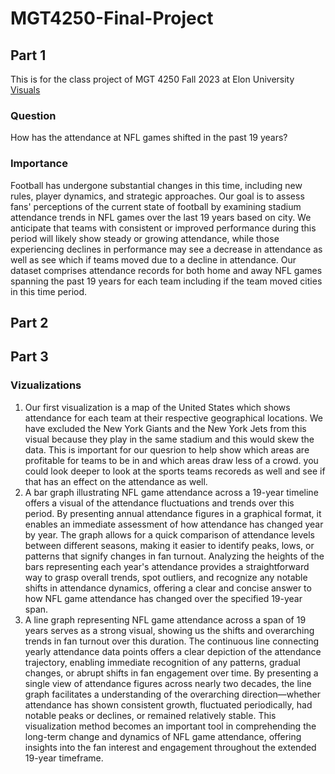 # MGT4250-Final-Project
## Part 1
This is for the class project of MGT 4250 Fall 2023 at Elon University
[Visuals](https://public.tableau.com/views/MGT4250-Final-Project/Sheet3?:language=en-US&:display_count=n&:origin=viz_share_link)

### Question 
How has the attendance at NFL games shifted in the past 19 years?
### Importance
Football has undergone substantial changes in this time, including new rules, player dynamics, and strategic approaches. Our goal is to assess fans' perceptions of the current state of football by examining stadium attendance trends in NFL games over the last 19 years based on city. We anticipate that teams with consistent or improved performance during this period will likely show steady or growing attendance, while those experiencing declines in performance may see a decrease in attendance as well as see which if teams moved due to a decline in attendance. Our dataset comprises attendance records for both home and away NFL games spanning the past 19 years for each team including if the team moved cities in this time period.

## Part 2

## Part 3 
### Vizualizations
1. Our first visualization is a map of the United States which shows attendance for each team at their respective geographical locations. We have excluded the New York Giants and the New York Jets from this visual because they play in the same stadium and this would skew the data. This is important for our quesrion to help show which areas are profitable for teams to be in and which areas draw less of a crowd. you could look deeper to look at the sports teams recoreds as well and see if that has an effect on the attendance as well.
2. A bar graph illustrating NFL game attendance across a 19-year timeline offers a visual of the attendance fluctuations and trends over this period. By presenting annual attendance figures in a graphical format, it enables an immediate assessment of how attendance has changed year by year. The graph allows for a quick comparison of attendance levels between different seasons, making it easier to identify peaks, lows, or patterns that signify changes in fan turnout. Analyzing the heights of the bars representing each year's attendance provides a straightforward way to grasp overall trends, spot outliers, and recognize any notable shifts in attendance dynamics, offering a clear and concise answer to how NFL game attendance has changed over the specified 19-year span.
3. A line graph representing NFL game attendance across a span of 19 years serves as a strong visual, showing us the shifts and overarching trends in fan turnout over this duration. The continuous line connecting yearly attendance data points offers a clear depiction of the attendance trajectory, enabling immediate recognition of any patterns, gradual changes, or abrupt shifts in fan engagement over time. By presenting a single view of attendance figures across nearly two decades, the line graph facilitates a understanding of the overarching direction—whether attendance has shown consistent growth, fluctuated periodically, had notable peaks or declines, or remained relatively stable. This visualization method becomes an important tool in comprehending the long-term change and dynamics of NFL game attendance, offering insights into the fan interest and engagement throughout the extended 19-year timeframe.
